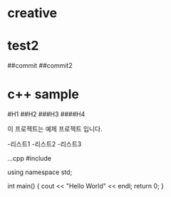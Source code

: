 # creative
# test2
##commit
##commit2
# c++ sample

#H1
##H2
###H3
####H4

이 프로젝트는 예제 프로젝트 입니다.

-리스트1
-리스트2
-리스트3

...cpp
#include <iostream>
 
using namespace std;

 int main()
  {
  cout << "Hello World" << endl;
  return 0;
  }

